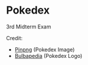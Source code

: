 # Pokedex
3rd Midterm Exam

Credit:
- [Pinpng](https://www.pinpng.com/) (Pokedex Image)
- [Bulbapedia](https://bulbapedia.bulbagarden.net/w/index.php?title=File:Pok%C3%A9dex_logo.png&printable=yes) (Pokedex Logo)
